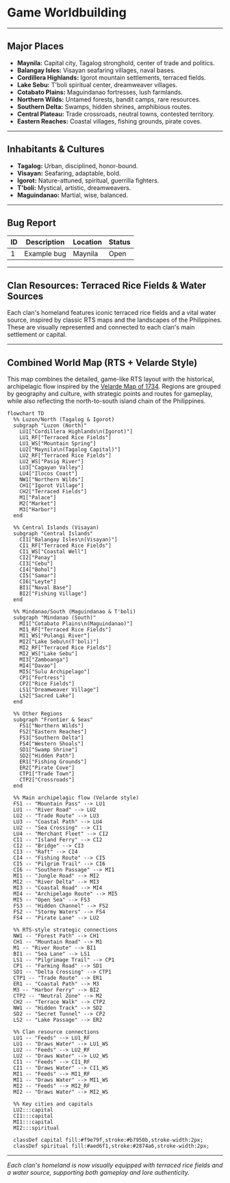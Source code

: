 # Game Worldbuilding

---

## Major Places
- **Maynila:** Capital city, Tagalog stronghold, center of trade and politics.
- **Balangay Isles:** Visayan seafaring villages, naval bases.
- **Cordillera Highlands:** Igorot mountain settlements, terraced fields.
- **Lake Sebu:** T'boli spiritual center, dreamweaver villages.
- **Cotabato Plains:** Maguindanao fortresses, lush farmlands.
- **Northern Wilds:** Untamed forests, bandit camps, rare resources.
- **Southern Delta:** Swamps, hidden shrines, amphibious routes.
- **Central Plateau:** Trade crossroads, neutral towns, contested territory.
- **Eastern Reaches:** Coastal villages, fishing grounds, pirate coves.

---

## Inhabitants & Cultures
- **Tagalog:** Urban, disciplined, honor-bound.
- **Visayan:** Seafaring, adaptable, bold.
- **Igorot:** Nature-attuned, spiritual, guerrilla fighters.
- **T'boli:** Mystical, artistic, dreamweavers.
- **Maguindanao:** Martial, wise, balanced.

---

## Bug Report
| ID | Description | Location | Status |
|----|-------------|----------|--------|
| 1  | Example bug | Maynila   | Open   |

---

## Clan Resources: Terraced Rice Fields & Water Sources
Each clan's homeland features iconic terraced rice fields and a vital water source, inspired by classic RTS maps and the landscapes of the Philippines. These are visually represented and connected to each clan's main settlement or capital.

---

## Combined World Map (RTS + Velarde Style)
This map combines the detailed, game-like RTS layout with the historical, archipelagic flow inspired by the [Velarde Map of 1734](https://en.wikipedia.org/wiki/Velarde_map#/media/File:Carta_Hydrographica_y_Chorographica_de_las_Yslas_Filipinas_Dedicada_al_Rey_Nuestro_Se%C3%B1or_por_el_Mariscal_d._Campo_D._Fernando_Valdes_Tamon_Cavall%C2%BA_del_Orden_de_Santiago_de_Govor._Y_Capn.jpg). Regions are grouped by geography and culture, with strategic points and routes for gameplay, while also reflecting the north-to-south island chain of the Philippines.

```mermaid
flowchart TD
  %% Luzon/North (Tagalog & Igorot)
  subgraph "Luzon (North)"
    LU1["Cordillera Highlands\n(Igorot)"]
    LU1_RF["Terraced Rice Fields"]
    LU1_WS["Mountain Spring"]
    LU2["Maynila\n(Tagalog Capital)"]
    LU2_RF["Terraced Rice Fields"]
    LU2_WS["Pasig River"]
    LU3["Cagayan Valley"]
    LU4["Ilocos Coast"]
    NW1["Northern Wilds"]
    CH1["Igorot Village"]
    CH2["Terraced Fields"]
    M1["Palace"]
    M2["Market"]
    M3["Harbor"]
  end

  %% Central Islands (Visayan)
  subgraph "Central Islands"
    CI1["Balangay Isles\n(Visayan)"]
    CI1_RF["Terraced Rice Fields"]
    CI1_WS["Coastal Well"]
    CI2["Panay"]
    CI3["Cebu"]
    CI4["Bohol"]
    CI5["Samar"]
    CI6["Leyte"]
    BI1["Naval Base"]
    BI2["Fishing Village"]
  end

  %% Mindanao/South (Maguindanao & T'boli)
  subgraph "Mindanao (South)"
    MI1["Cotabato Plains\n(Maguindanao)"]
    MI1_RF["Terraced Rice Fields"]
    MI1_WS["Pulangi River"]
    MI2["Lake Sebu\n(T'boli)"]
    MI2_RF["Terraced Rice Fields"]
    MI2_WS["Lake Sebu"]
    MI3["Zamboanga"]
    MI4["Davao"]
    MI5["Sulu Archipelago"]
    CP1["Fortress"]
    CP2["Rice Fields"]
    LS1["Dreamweaver Village"]
    LS2["Sacred Lake"]
  end

  %% Other Regions
  subgraph "Frontier & Seas"
    FS1["Northern Wilds"]
    FS2["Eastern Reaches"]
    FS3["Southern Delta"]
    FS4["Western Shoals"]
    SD1["Swamp Shrine"]
    SD2["Hidden Path"]
    ER1["Fishing Grounds"]
    ER2["Pirate Cove"]
    CTP1["Trade Town"]
    CTP2["Crossroads"]
  end

  %% Main archipelagic flow (Velarde style)
  FS1 -- "Mountain Pass" --> LU1
  LU1 -- "River Road" --> LU2
  LU2 -- "Trade Route" --> LU3
  LU3 -- "Coastal Path" --> LU4
  LU2 -- "Sea Crossing" --> CI1
  LU4 -- "Merchant Fleet" --> CI2
  CI1 -- "Island Ferry" --> CI2
  CI2 -- "Bridge" --> CI3
  CI3 -- "Raft" --> CI4
  CI4 -- "Fishing Route" --> CI5
  CI5 -- "Pilgrim Trail" --> CI6
  CI6 -- "Southern Passage" --> MI1
  MI1 -- "Jungle Road" --> MI2
  MI2 -- "River Delta" --> MI3
  MI3 -- "Coastal Road" --> MI4
  MI4 -- "Archipelago Route" --> MI5
  MI5 -- "Open Sea" --> FS3
  FS3 -- "Hidden Channel" --> FS2
  FS2 -- "Stormy Waters" --> FS4
  FS4 -- "Pirate Lane" --> LU2

  %% RTS-style strategic connections
  NW1 -- "Forest Path" --> CH1
  CH1 -- "Mountain Road" --> M1
  M1 -- "River Route" --> BI1
  BI1 -- "Sea Lane" --> LS1
  LS1 -- "Pilgrimage Trail" --> CP1
  CP1 -- "Farming Road" --> SD1
  SD1 -- "Delta Crossing" --> CTP1
  CTP1 -- "Trade Route" --> ER1
  ER1 -- "Coastal Path" --> M3
  M3 -- "Harbor Ferry" --> BI2
  CTP2 -- "Neutral Zone" --> M2
  CH2 -- "Terrace Walk" --> CTP2
  NW1 -- "Hidden Track" --> SD2
  SD2 -- "Secret Tunnel" --> CP2
  LS2 -- "Lake Passage" --> ER2

  %% Clan resource connections
  LU1 -- "Feeds" --> LU1_RF
  LU1 -- "Draws Water" --> LU1_WS
  LU2 -- "Feeds" --> LU2_RF
  LU2 -- "Draws Water" --> LU2_WS
  CI1 -- "Feeds" --> CI1_RF
  CI1 -- "Draws Water" --> CI1_WS
  MI1 -- "Feeds" --> MI1_RF
  MI1 -- "Draws Water" --> MI1_WS
  MI2 -- "Feeds" --> MI2_RF
  MI2 -- "Draws Water" --> MI2_WS

  %% Key cities and capitals
  LU2:::capital
  CI1:::capital
  MI1:::capital
  MI2:::spiritual

  classDef capital fill:#f9e79f,stroke:#b7950b,stroke-width:2px;
  classDef spiritual fill:#aed6f1,stroke:#2874a6,stroke-width:2px;
```

---

*Each clan's homeland is now visually equipped with terraced rice fields and a water source, supporting both gameplay and lore authenticity.* 